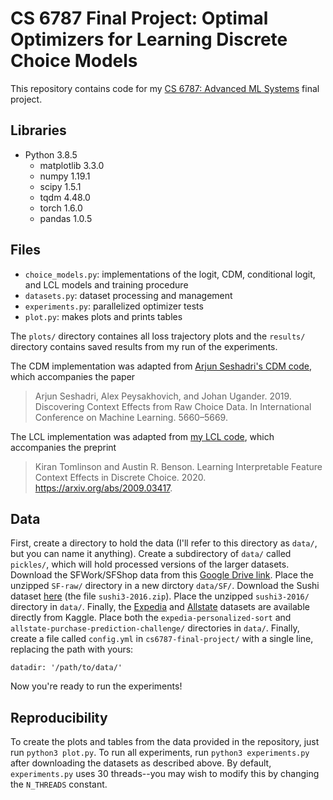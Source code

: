 # CS 6787 Final Project: Optimal Optimizers for Learning Discrete Choice Models

This repository contains code for my [CS 6787: Advanced ML Systems](https://www.cs.cornell.edu/courses/cs6787/2020fa/) final project.

## Libraries
- Python 3.8.5
  - matplotlib 3.3.0
  - numpy 1.19.1
  - scipy 1.5.1
  - tqdm 4.48.0
  - torch 1.6.0
  - pandas 1.0.5
  
## Files
- `choice_models.py`: implementations of the logit, CDM, conditional logit, and LCL models and training procedure
- `datasets.py`: dataset processing and management
- `experiments.py`: parallelized optimizer tests
- `plot.py`: makes plots and prints tables

The `plots/` directory containes all loss trajectory plots and the `results/` directory contains saved results from my run of the experiments.

The CDM implementation was adapted from [Arjun Seshadri's CDM code](https://github.com/arjunsesh/cdm-icml), which accompanies the paper
> Arjun Seshadri, Alex Peysakhovich, and Johan Ugander. 2019. Discovering Context Effects from Raw Choice Data. In International Conference on Machine Learning. 5660–5669.

The LCL implementation was adapted from [my LCL code](https://github.com/tomlinsonk/feature-context-effects), which accompanies the preprint
> Kiran Tomlinson and Austin R. Benson. Learning Interpretable Feature Context Effects in Discrete Choice. 2020. https://arxiv.org/abs/2009.03417.

## Data
First, create a directory to hold the data (I'll refer to this directory as `data/`, but you can name it anything). Create a subdirectory of `data/` called `pickles/`,
which will hold processed versions of the larger datasets. Download the SFWork/SFShop data from this [Google Drive link](https://drive.google.com/file/d/15CMJ7_caeKXcXkMIRGVWSnp5M18S8T6G/view?usp=sharing).
Place the unzipped `SF-raw/` directory in a new dirctory `data/SF/`. Download the Sushi dataset [here](http://www.kamishima.net/sushi/) (the file `sushi3-2016.zip`).
Place the unzipped `sushi3-2016/` directory in `data/`. Finally, the [Expedia](https://www.kaggle.com/c/expedia-personalized-sort/data) and [Allstate](https://www.kaggle.com/c/allstate-purchase-prediction-challenge)
datasets are available directly from Kaggle. Place both the `expedia-personalized-sort` and `allstate-purchase-prediction-challenge/` directories in `data/`. Finally, create a file called `config.yml` in `cs6787-final-project/` with a single line, replacing the path with yours:

`datadir: '/path/to/data/'`

Now you're ready to run the experiments!

## Reproducibility
To create the plots and tables from the data provided in the repository, just run `python3 plot.py`. To run all experiments, 
run `python3 experiments.py` after downloading the datasets as described above. By default, `experiments.py` uses 30 threads--you may wish to modify this by changing the 
`N_THREADS` constant.
